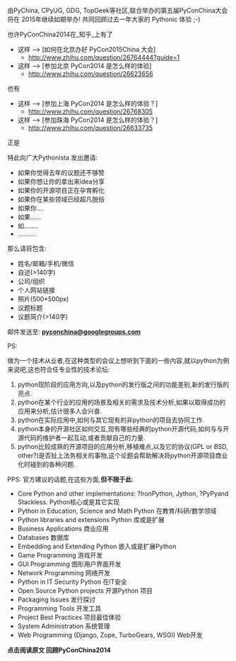
由PyChina, CPyUG, GDG, TopGeek等社区,联合举办的第五届PyConChina大会将在
2015年继续如期举办! 共同回顾过去一年大家的 Pythonic 体验 ;-)

也许PyConChina2014在_知乎_上有了

- 这样 --> [如何在北京办好 PyCon2015China 大会] 
    - http://www.zhihu.com/question/26764444?guide=1
- 这样 --> [参加北京 PyCon2014 是怎么样的体验]
    - http://www.zhihu.com/question/26623656

也有

- 这样 --> [参加上海 PyCon2014 是怎么样的体验？]
    - http://www.zhihu.com/question/26768305
- 这样 --> [参加珠海 PyCon2014 是怎么样的体验？]
    - http://www.zhihu.com/question/26633735

正是


特此向广大Pythonista 发出邀请:

- 如果你觉得去年的议题还不够赞
- 如果你想让你的拿出来idea分享
- 如果你的开源项目正在孕育孵化
- 如果你在某些领域已经超凡脱俗
- 如果你....
- 如果......
- 如........
- ..........

那么请将包含:
- 姓名/邮箱/手机/微信
- 自述(>140字)
- 公司/组织
- 个人网站链接
- 照片(500*500px)
- 议题标题
- 议题简介(>140字)

邮件发送至:
**pyconchina@googlegroups.com**

PS:

做为一个技术从业者,在这种类型的会议上想听到下面的一些内容,就以python为例来说吧,这也符合任专业性的技术论坛:

1. python现阶段的应用方向,以及python的发行版之间的功能差别,新的发行版的亮点. 
2. python在某个行业的应用的场景及相关的需求及技术分析,如果以取得成功的应用来分析,估计很多人会兴奋. 
3. python在实际应用中,如何与其它现有的非python的项目去协同工作. 
4. python本身的开源社区如何交互,现有哪些经典的python开源代码,如何与与开源代码的维护者一起互动,或者贡献自己的力量. 
5. python比较成熟的开源项目的应用分析,移植难点,以及它的协议(GPL or BSD,
other?)是否扯上法务相关的事物,这个论题会帮助解决将python开源项目商业化时碰到的各种问题. 

PPS:
官方建议的话题,在这些方面,**但不限于此**:

+ Core Python and other implementations: ?IronPython, Jython, ?PyPyand Stackless. Python核心或是其它实现
+ Python in Education, Science and Math Python 在教育/科研/数学领域
+ Python libraries and extensions Python 库或是扩展
+ Business Applications 商业应用
+ Databases 数据库
+ Embedding and Extending Python 嵌入或是扩展Python
+ Game Programming 游戏开发
+ GUI Programming 图形用户界面开发
+ Network Programming 网络开发
+ Python in IT Security Python 在IT安全
+ Open Source Python projects 开源Python 项目
+ Packaging Issues 发行探讨
+ Programming Tools 开发工具
+ Project Best Practices 项目最佳体验
+ System Administration 系统管理
+ Web Programming (Django, Zope, TurboGears, WSGI) Web开发


**点击阅读原文 回顾PyConChina2014**
